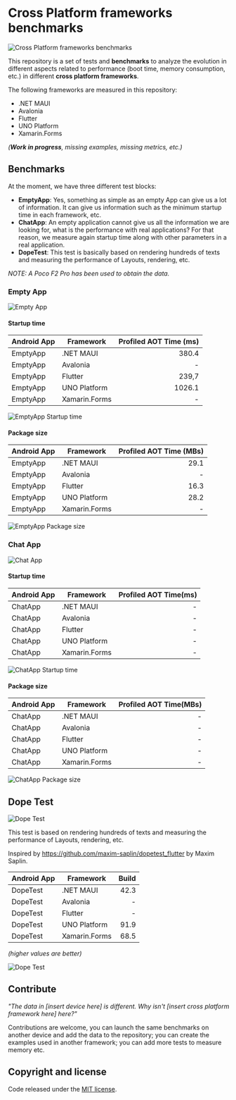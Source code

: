 # Cross Platform frameworks benchmarks

![Cross Platform frameworks benchmarks](images/perf-banner.png)

This repository is a set of tests and **benchmarks** to analyze the evolution in different aspects related to performance (boot time, memory consumption, etc.) in different **cross platform frameworks**.

The following frameworks are measured in this repository:
- .NET MAUI
- Avalonia
- Flutter
- UNO Platform
- Xamarin.Forms

_(**Work in progress**, missing examples, missing metrics, etc.)_

## Benchmarks

At the moment, we have three different test blocks:
- **EmptyApp**: Yes, something as simple as an empty App can give us a lot of information. It can give us information such as the minimum startup time in each framework, etc.
- **ChatApp**: An empty application cannot give us all the information we are looking for, what is the performance with real applications? For that reason, we measure again startup time along with other parameters in a real application.
- **DopeTest**: This test is basically based on rendering hundreds of texts and measuring the performance of Layouts, rendering, etc.

_NOTE: A Poco F2 Pro has been used to obtain the data._

### Empty App

![Empty App](images/emptyapp-banner.png)

#### Startup time

| Android App | Framework           | Profiled AOT Time (ms) |
|-------------|---------------------| ---------------------:|
| EmptyApp    |  .NET MAUI          |                 380.4 |
| EmptyApp    |  Avalonia           |                 - |
| EmptyApp    |  Flutter            |                 239,7 |
| EmptyApp    |  UNO Platform       |                 1026.1 |
| EmptyApp    |  Xamarin.Forms      |                 - |

![EmptyApp Startup time](images/empty-app-startup.png)

#### Package size

| Android App | Framework           | Profiled AOT Time (MBs) |
|-------------|---------------------| ---------------------:|
| EmptyApp    |  .NET MAUI          |                 29.1 |
| EmptyApp    |  Avalonia           |                 - |
| EmptyApp    |  Flutter            |                 16.3 |
| EmptyApp    |  UNO Platform       |                 28.2 |
| EmptyApp    |  Xamarin.Forms      |                 - |

![EmptyApp Package size](images/empty-app-size.png)

### Chat App

![Chat App](images/chatapp-banner.png)

#### Startup time

| Android App | Framework           | Profiled AOT Time(ms) |
|-------------|---------------------| ---------------------:|
| ChatApp    |  .NET MAUI          |                 - |
| ChatApp    |  Avalonia           |                 - |
| ChatApp    |  Flutter            |                 - |
| ChatApp    |  UNO Platform       |                 - |
| ChatApp    |  Xamarin.Forms      |                 - |

![ChatApp Startup time](images/chat-app-startup.png)

#### Package size

| Android App | Framework           | Profiled AOT Time(MBs) |
|-------------|---------------------| ---------------------:|
| ChatApp    |  .NET MAUI          |                 - |
| ChatApp    |  Avalonia           |                 - |
| ChatApp    |  Flutter            |                 - |
| ChatApp    |  UNO Platform       |                 - |
| ChatApp    |  Xamarin.Forms      |                 - |

![ChatApp Package size](images/chat-app-size.png)

## Dope Test

![Dope Test](images/dopetest-banner.png)

This test is based on rendering hundreds of texts and measuring the performance of Layouts, rendering, etc.

Inspired by https://github.com/maxim-saplin/dopetest_flutter by Maxim Saplin.

| Android App | Framework           | Build |
|-------------|---------------------| ---------------------:|
| DopeTest    |  .NET MAUI          |                 42.3 |
| DopeTest    |  Avalonia           |                 - |
| DopeTest    |  Flutter            |                 - |
| DopeTest    |  UNO Platform       |                 91.9 |
| DopeTest    |  Xamarin.Forms      |                 68.5 |

_(higher values are better)_

![Dope Test](images/dope-test-build.png)

## Contribute

_"The data in [insert device here] is different. Why isn't  [insert cross platform framework here] here?"_

Contributions are welcome, you can launch the same benchmarks on another device and add the data to the repository; you can create the examples used in another framework; you can add more tests to measure memory etc.

## Copyright and license

Code released under the [MIT license](https://opensource.org/licenses/MIT).